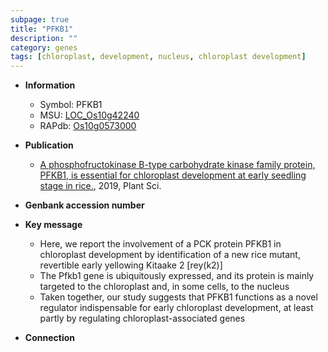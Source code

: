 ```yaml
---
subpage: true
title: "PFKB1"
description: ""
category: genes
tags: [chloroplast, development, nucleus, chloroplast development]
---
```


* **Information**  
    + Symbol: PFKB1  
    + MSU: [LOC_Os10g42240](http://rice.plantbiology.msu.edu/cgi-bin/ORF_infopage.cgi?orf=LOC_Os10g42240)  
    + RAPdb: [Os10g0573000](http://rapdb.dna.affrc.go.jp/viewer/gbrowse_details/irgsp1?name=Os10g0573000)  

* **Publication**  
    + [A phosphofructokinase B-type carbohydrate kinase family protein, PFKB1, is essential for chloroplast development at early seedling stage in rice.](http://www.ncbi.nlm.nih.gov/pubmed?term=A+phosphofructokinase+B-type+carbohydrate+kinase+family+protein,+PFKB1,+is+essential+for+chloroplast+development+at+early+seedling+stage+in+rice.%5BTitle%5D), 2019, Plant Sci.

* **Genbank accession number**  

* **Key message**  
    + Here, we report the involvement of a PCK protein PFKB1 in chloroplast development by identification of a new rice mutant, revertible early yellowing Kitaake 2 [rey(k2)]
    + The Pfkb1 gene is ubiquitously expressed, and its protein is mainly targeted to the chloroplast and, in some cells, to the nucleus
    + Taken together, our study suggests that PFKB1 functions as a novel regulator indispensable for early chloroplast development, at least partly by regulating chloroplast-associated genes

* **Connection**  



